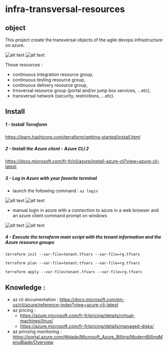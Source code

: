 # infra-transversal-resources

## object

This project create the transversal objects of the agile devops infrastructure on azure.

![alt text](https://gitlab.itn.fr/Industrialisation/infra-transversal-resources/raw/master/agile.devops.transversal.jpg)
![alt text](https://gitlab.itn.fr/Industrialisation/infra-transversal-resources/raw/production/agile.devops.transversal.jpg)

Those resources :
 * continuous integration resource group,
 * continuous testing resource group,
 * continuous delivery resource group,
 * trnsversal resource group (portal and/or jump box services, ...etc),
 * transversal network (security, restrictions, ...etc).

## Install

##### 1 - Install Terraform
https://learn.hashicorp.com/terraform/getting-started/install.html

##### 2 - Install the Azure client - Azure CLI 2
https://docs.microsoft.com/fr-fr/cli/azure/install-azure-cli?view=azure-cli-latest

##### 3 - Log in Azure with your favorite terminal
* launch the following command : `az login`

![alt text](https://gitlab.itn.fr/Industrialisation/infra-transversal-resources/raw/master/az-log.png)
![alt text](https://gitlab.itn.fr/Industrialisation/infra-transversal-resources/raw/production/az-log.png)

* manual login in azure with a connection to azure in a web browser and an azure client command prompt on windows

![alt text](https://gitlab.itn.fr/Industrialisation/infra-transversal-resources/blob/master/az.web.login.png)
![alt text](https://gitlab.itn.fr/Industrialisation/infra-transversal-resources/raw/production/az.web.login.png)

##### 4 - Execute the terraform main script with the tenant information and the Azure resource groups
`terraform init --var-file=tenant.tfvars --var-file=rg.tfvars`

`terraform plan --var-file=tenant.tfvars --var-file=rg.tfvars`

`terraform apply --var-file=tenant.tfvars --var-file=rg.tfvars`

## Knowledge :
 * az cli documentation : https://docs.microsoft.com/en-us/cli/azure/reference-index?view=azure-cli-latest
 * az pricing :
   - https://azure.microsoft.com/fr-fr/pricing/details/virtual-machines/linux/
   - https://azure.microsoft.com/fr-fr/pricing/details/managed-disks/
 * az prinzing monitoring : https://portal.azure.com/#blade/Microsoft_Azure_Billing/ModernBillingMenuBlade/Overview
